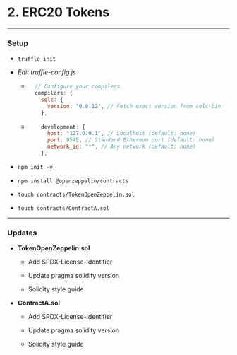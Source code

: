 # 2. ERC20 Tokens

---

### Setup

- `truffle init`

- _Edit truffle-config.js_
  
  - ```javascript
      // Configure your compilers
      compilers: {
        solc: {
          version: "0.8.12", // Fetch exact version from solc-bin
        },
    ```
  
  - ```javascript
        development: {
          host: "127.0.0.1", // Localhost (default: none)
          port: 8545, // Standard Ethereum port (default: none)
          network_id: "*", // Any network (default: none)
        },
    ```

- `npm init -y`

- `npm install @openzeppelin/contracts`

- `touch contracts/TokenOpenZeppelin.sol`

- `touch contracts/ContractA.sol`

---

### Updates

- **TokenOpenZeppelin.sol**
  
  - Add SPDX-License-Identifier
  
  - Update pragma solidity version
  
  - Solidity style guide

- **ContractA.sol**
  
  - Add SPDX-License-Identifier
  
  - Update pragma solidity version
  
  - Solidity style guide
